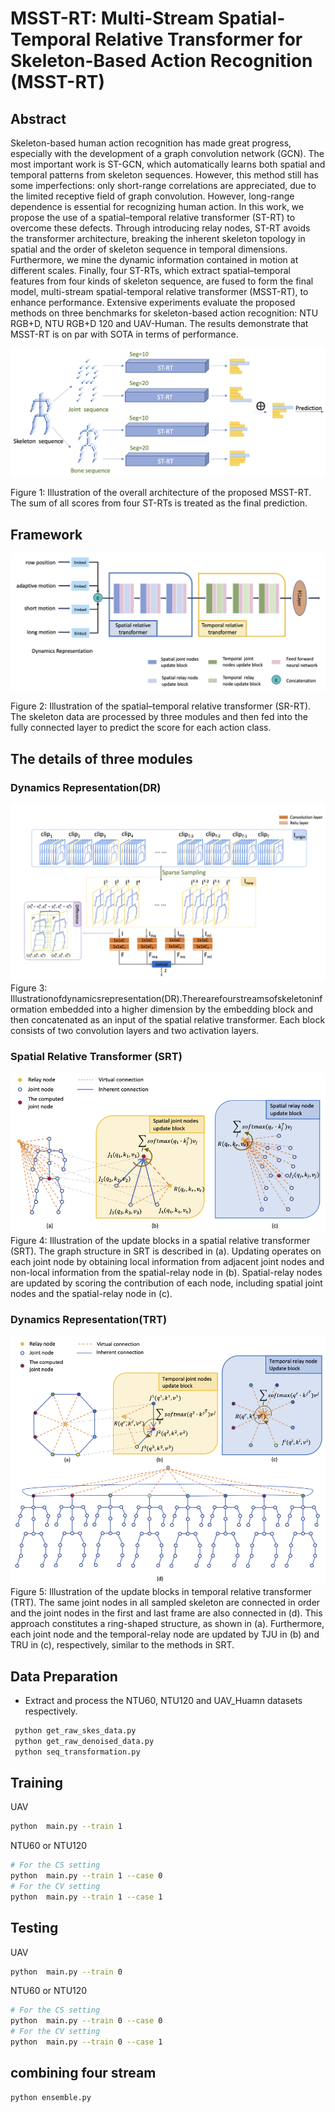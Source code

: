 # MSST-RT: Multi-Stream Spatial-Temporal Relative Transformer for Skeleton-Based Action Recognition (MSST-RT)

## Abstract

Skeleton-based human action recognition has made great progress, especially with the development of a graph convolution network (GCN). The most important work is ST-GCN, which automatically learns both spatial and temporal patterns from skeleton sequences. However, this method still has some imperfections: only short-range correlations are appreciated, due to the limited receptive field of graph convolution. However, long-range dependence is essential for recognizing human action. In this work, we propose the use of a spatial–temporal relative transformer (ST-RT) to overcome these defects. Through introducing relay nodes, ST-RT avoids the transformer architecture, breaking the inherent skeleton topology in spatial and the order of skeleton sequence in temporal dimensions. Furthermore, we mine the dynamic information contained in motion at different scales. Finally, four ST-RTs, which extract spatial–temporal features from four kinds of skeleton sequence, are fused to form the final model, multi-stream spatial-temporal relative transformer (MSST-RT), to enhance performance. Extensive experiments evaluate the proposed methods on three benchmarks for skeleton-based action recognition: NTU RGB+D, NTU RGB+D 120 and UAV-Human. The results demonstrate that MSST-RT is on par with SOTA in terms of performance. 

![image](https://github.com/YIXIN-85/MSST-RT/blob/master/images/figure1.png)

Figure 1: Illustration of the overall architecture of the proposed MSST-RT. The sum of all scores from four ST-RTs is treated as the final prediction.



## Framework
![image](https://github.com/YIXIN-85/MSST-RT/blob/master/images/figure2.png)

Figure 2: Illustration of the spatial–temporal relative transformer (SR-RT). The skeleton data are processed by three modules and then fed into the fully connected layer to predict the score for each action class.

## The details of three modules
### Dynamics Representation(DR)
![image](https://github.com/YIXIN-85/MSST-RT/blob/master/images/figure3.png)
Figure 3: Illustrationofdynamicsrepresentation(DR).Therearefourstreamsofskeletoninformation embedded into a higher dimension by the embedding block and then concatenated as an input of the spatial relative transformer. Each block consists of two convolution layers and two activation layers.

### Spatial Relative Transformer (SRT)
![image](https://github.com/YIXIN-85/MSST-RT/blob/master/images/figure4.png)
Figure 4: Illustration of the update blocks in a spatial relative transformer (SRT). The graph structure in SRT is described in (a). Updating operates on each joint node by obtaining local information from adjacent joint nodes and non-local information from the spatial-relay node in (b). Spatial-relay nodes are updated by scoring the contribution of each node, including spatial joint nodes and the spatial-relay node in (c).

### Dynamics Representation(TRT)
![image](https://github.com/YIXIN-85/MSST-RT/blob/master/images/figure5.png)
Figure 5: Illustration of the update blocks in temporal relative transformer (TRT). The same joint nodes in all sampled skeleton are connected in order and the joint nodes in the first and last frame are also connected in (d). This approach constitutes a ring-shaped structure, as shown in (a). Furthermore, each joint node and the temporal-relay node are updated by TJU in (b) and TRU in (c), respectively, similar to the methods in SRT.

## Data Preparation

- Extract and process the NTU60, NTU120 and UAV_Huamn datasets respectively.
```bash
 python get_raw_skes_data.py
 python get_raw_denoised_data.py
 python seq_transformation.py
```


## Training
UAV
```bash
python  main.py --train 1
```
NTU60 or NTU120
```bash
# For the CS setting
python  main.py --train 1 --case 0
# For the CV setting
python  main.py --train 1 --case 1
```

## Testing
UAV
```bash
python  main.py --train 0
```
NTU60 or NTU120
```bash
# For the CS setting
python  main.py --train 0 --case 0
# For the CV setting
python  main.py --train 0 --case 1
```

## combining four stream
```bash
python ensemble.py
```
